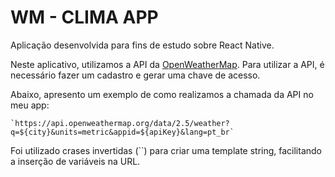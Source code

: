 # WM - CLIMA APP

Aplicação desenvolvida para fins de estudo sobre React Native.

Neste aplicativo, utilizamos a API da [OpenWeatherMap](https://api.openweathermap.org). Para utilizar a API, é necessário fazer um cadastro e gerar uma chave de acesso.

Abaixo, apresento um exemplo de como realizamos a chamada da API no meu app:

```
`https://api.openweathermap.org/data/2.5/weather?q=${city}&units=metric&appid=${apiKey}&lang=pt_br`
```

Foi utilizado crases invertidas (``) para criar uma template string, facilitando a inserção de variáveis na URL.
